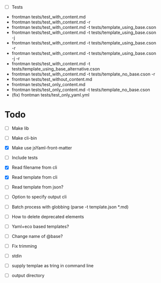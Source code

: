 
- [ ] Tests
- frontman tests/test_with_content.md
- frontman tests/test_with_content.md -r
- frontman tests/test_with_content.md -t tests/template_using_base.cson
- frontman tests/test_with_content.md -t tests/template_using_base.cson -j
- frontman tests/test_with_content.md -t tests/template_using_base.cson -r
- frontman tests/test_with_content.md -t tests/template_using_base.cson -j -r
- frontman tests/test_with_content.md -t tests/template_using_base_alternative.cson
- frontman tests/test_with_content.md -t tests/template_no_base.cson -r
- frontman tests/test_without_content.md
- frontman tests/test_only_content.md
- frontman tests/test_only_content.md -t tests/template_no_base.cson
- (fix) frontman tests/test_only_yaml.yml

# Todo
- [ ] Make lib
- [ ] Make cli-bin
- [x] Make use jsYaml-front-matter
- [ ] Include tests
- [x] Read filename from cli
- [x] Read template from cli
- [ ] Read template from json?
- [ ] Option to specify output cli
- [ ] Batch process with globbing (parse -t template.json *.md)
- [ ] How to delete deprecated elements
- [ ] Yaml+eco based templates?
- [ ] Change name of @base?
- [ ] Fix trimming
- [ ] stdin
- [ ] supply templae as tring in command line
- [ ] output directory

